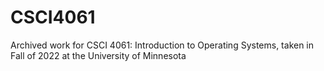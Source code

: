 # CSCI4061
Archived work for CSCI 4061: Introduction to Operating Systems, taken in Fall of 2022 at the University of Minnesota
